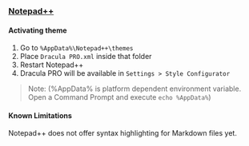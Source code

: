 ### [Notepad++](https://notepad-plus-plus.org/)

#### Activating theme

1.  Go to `%AppData%\Notepad++\themes`
2.  Place `Dracula PRO.xml` inside that folder
3.  Restart Notepad++
4.  Dracula PRO will be available in `Settings > Style Configurator`

> Note: (%AppData% is platform dependent environment variable. Open a Command Prompt and execute `echo %AppData%`)

#### Known Limitations

Notepad++ does not offer syntax highlighting for Markdown files yet.